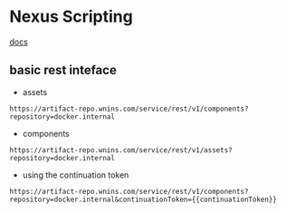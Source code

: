 # Nexus Scripting

[docs](https://help.sonatype.com/repomanager3)
## basic rest inteface

- assets
```
https://artifact-repo.wnins.com/service/rest/v1/components?repository=docker.internal
```

- components
```
https://artifact-repo.wnins.com/service/rest/v1/assets?repository=docker.internal
```

- using the continuation token
```
https://artifact-repo.wnins.com/service/rest/v1/components?repository=docker.internal&continuationToken={{continuationToken}}
```
